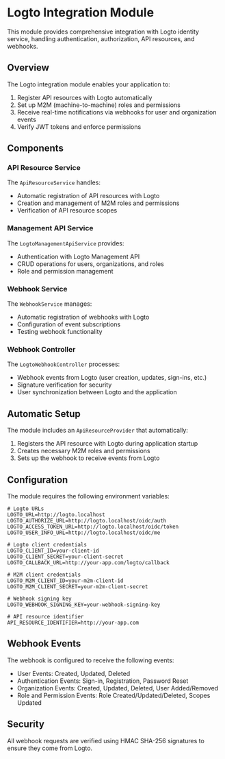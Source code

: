 # Logto Integration Module

This module provides comprehensive integration with Logto identity service, handling authentication, authorization, API resources, and webhooks.

## Overview

The Logto integration module enables your application to:

1. Register API resources with Logto automatically
2. Set up M2M (machine-to-machine) roles and permissions
3. Receive real-time notifications via webhooks for user and organization events
4. Verify JWT tokens and enforce permissions

## Components

### API Resource Service

The `ApiResourceService` handles:
- Automatic registration of API resources with Logto
- Creation and management of M2M roles and permissions
- Verification of API resource scopes

### Management API Service

The `LogtoManagementApiService` provides:
- Authentication with Logto Management API
- CRUD operations for users, organizations, and roles
- Role and permission management

### Webhook Service

The `WebhookService` manages:
- Automatic registration of webhooks with Logto
- Configuration of event subscriptions
- Testing webhook functionality

### Webhook Controller

The `LogtoWebhookController` processes:
- Webhook events from Logto (user creation, updates, sign-ins, etc.)
- Signature verification for security
- User synchronization between Logto and the application

## Automatic Setup

The module includes an `ApiResourceProvider` that automatically:
1. Registers the API resource with Logto during application startup
2. Creates necessary M2M roles and permissions
3. Sets up the webhook to receive events from Logto

## Configuration

The module requires the following environment variables:

```
# Logto URLs
LOGTO_URL=http://logto.localhost
LOGTO_AUTHORIZE_URL=http://logto.localhost/oidc/auth
LOGTO_ACCESS_TOKEN_URL=http://logto.localhost/oidc/token
LOGTO_USER_INFO_URL=http://logto.localhost/oidc/me

# Logto client credentials
LOGTO_CLIENT_ID=your-client-id
LOGTO_CLIENT_SECRET=your-client-secret
LOGTO_CALLBACK_URL=http://your-app.com/logto/callback

# M2M client credentials
LOGTO_M2M_CLIENT_ID=your-m2m-client-id
LOGTO_M2M_CLIENT_SECRET=your-m2m-client-secret

# Webhook signing key
LOGTO_WEBHOOK_SIGNING_KEY=your-webhook-signing-key

# API resource identifier
API_RESOURCE_IDENTIFIER=http://your-app.com
```

## Webhook Events

The webhook is configured to receive the following events:

- User Events: Created, Updated, Deleted
- Authentication Events: Sign-in, Registration, Password Reset
- Organization Events: Created, Updated, Deleted, User Added/Removed
- Role and Permission Events: Role Created/Updated/Deleted, Scopes Updated

## Security

All webhook requests are verified using HMAC SHA-256 signatures to ensure they come from Logto.
